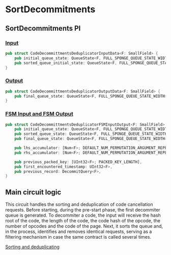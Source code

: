 # SortDecommitments

## SortDecommitments PI

### [Input](https://github.com/matter-labs/era-zkevm_circuits/blob/4fba537ccecc238e2da9c80844dc8c185e42466f/src/sort_decommittment_requests/input.rs#L62)

```rust
pub struct CodeDecommittmentsDeduplicatorInputData<F: SmallField> {
    pub initial_queue_state: QueueState<F, FULL_SPONGE_QUEUE_STATE_WIDTH>,
    pub sorted_queue_initial_state: QueueState<F, FULL_SPONGE_QUEUE_STATE_WIDTH>,
}
```

### [Output](https://github.com/matter-labs/era-zkevm_circuits/blob/4fba537ccecc238e2da9c80844dc8c185e42466f/src/sort_decommittment_requests/input.rs#L81)

```rust
pub struct CodeDecommittmentsDeduplicatorOutputData<F: SmallField> {
    pub final_queue_state: QueueState<F, FULL_SPONGE_QUEUE_STATE_WIDTH>,
}
```

### [FSM Input and FSM Output](https://github.com/matter-labs/era-zkevm_circuits/blob/4fba537ccecc238e2da9c80844dc8c185e42466f/src/sort_decommittment_requests/input.rs#L26)

```rust
pub struct CodeDecommittmentsDeduplicatorFSMInputOutput<F: SmallField> {
    pub initial_queue_state: QueueState<F, FULL_SPONGE_QUEUE_STATE_WIDTH>,
    pub sorted_queue_state: QueueState<F, FULL_SPONGE_QUEUE_STATE_WIDTH>,
    pub final_queue_state: QueueState<F, FULL_SPONGE_QUEUE_STATE_WIDTH>,

    pub lhs_accumulator: [Num<F>; DEFAULT_NUM_PERMUTATION_ARGUMENT_REPETITIONS],
    pub rhs_accumulator: [Num<F>; DEFAULT_NUM_PERMUTATION_ARGUMENT_REPETITIONS],

    pub previous_packed_key: [UInt32<F>; PACKED_KEY_LENGTH],
    pub first_encountered_timestamp: UInt32<F>,
    pub previous_record: DecommitQuery<F>,
}
```

## Main circuit logic

This circuit handles the sorting and deduplication of code cancellation requests. Before starting, during the pre-start phase, the first decommiter queue is generated. To decommiter a code, the input will receive the hash root of the code, the length of the code, the code hash of the opcode, the number of opcodes and the code of the page. Next, it sorts the queue and, in the process, identifies and removes identical requests, serving as a filtering mechanism in case the same contract is called several times.

[Sorting and deduplicating](./SortDecommitments/Sorting%20and%20deduplicating.md)
